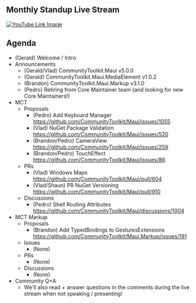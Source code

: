 ## Monthly Standup Live Stream

[![YouTube Link Image](https://user-images.githubusercontent.com/13558917/222507152-783db8d5-3300-4291-8906-87cfab00dff4.png)](https://www.youtube.com/watch?v=_O4u9gL5oOc)

## Agenda

- (Gerald) Welcome / Intro
- Announcements
  - (Gerald/Vlad) CommunityToolkit.Maui v5.0.0
  - (Gerald) CommunityToolkit.Maui.MediaElement v1.0.2
  - (Brandon) CommunityToolkit.Maui.Markup v3.1.0
  - (Pedro) Retiring from Core Maintainer team (and looking for new Core Maintainers!)
- MCT
  - Proposals
    - (Pedro) Add Keyboard Manager https://github.com/CommunityToolkit/Maui/issues/1055
    - (Vlad) NuGet Package Validation https://github.com/CommunityToolkit/Maui/issues/520
    - (Brandon/Pedro) CameraView https://github.com/CommunityToolkit/Maui/issues/259
    - (Brandon/Pedro) TouchEffect https://github.com/CommunityToolkit/Maui/issues/86
  - PRs
    - (Vlad) Windows Maps https://github.com/CommunityToolkit/Maui/pull/604
    - (Vlad/Shaun) PR NuGet Versioning https://github.com/CommunityToolkit/Maui/pull/910
  - Discussions
    - (Pedro) Shell Routing Attributes https://github.com/CommunityToolkit/Maui/discussions/1004
- MCT Markup
  - Proposals
    - (Brandon) Add TypedBindings to GesturesExtensions https://github.com/CommunityToolkit/Maui.Markup/issues/191
  - Issues
    - (None)
  - PRs
    - (None)
  - Discussions
    - (None)
- Community Q+A
  - We'll also read + answer questions in the comments during the live stream when not speaking / presenting!